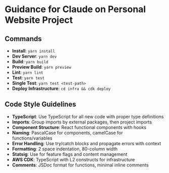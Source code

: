 # Guidance for Claude on Personal Website Project

## Commands
- **Install**: `yarn install`
- **Dev Server**: `yarn dev` 
- **Build**: `yarn build`
- **Preview Build**: `yarn preview`
- **Lint**: `yarn lint`
- **Test**: `yarn test`
- **Single Test**: `yarn test <test-path>`
- **Deploy Infrastructure**: `cd infra && cdk deploy`

## Code Style Guidelines
- **TypeScript**: Use TypeScript for all new code with proper type definitions
- **Imports**: Group imports by external packages, then project imports
- **Component Structure**: React functional components with hooks
- **Naming**: PascalCase for components, camelCase for functions/variables
- **Error Handling**: Use try/catch blocks and propagate errors with context
- **Formatting**: 2 space indentation, 80-column width
- **Statsig**: Use for feature flags and content management
- **AWS CDK**: TypeScript with L2 constructs for infrastructure
- **Comments**: JSDoc format for functions, minimal inline comments